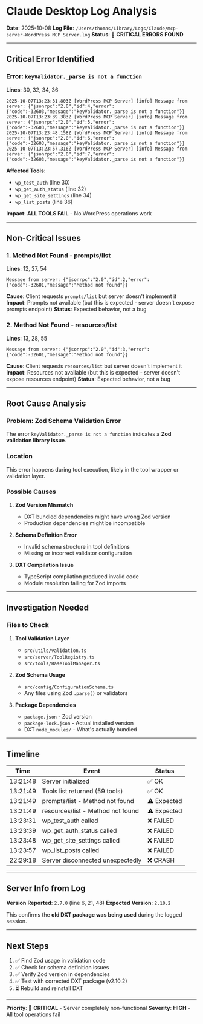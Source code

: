 # Claude Desktop Log Analysis

**Date**: 2025-10-08
**Log File**: `/Users/thomas/Library/Logs/Claude/mcp-server-WordPress MCP Server.log`
**Status**: 🔴 **CRITICAL ERRORS FOUND**

---

## Critical Error Identified

### Error: `keyValidator._parse is not a function`

**Lines**: 30, 32, 34, 36

```
2025-10-07T13:23:31.803Z [WordPress MCP Server] [info] Message from server: {"jsonrpc":"2.0","id":4,"error":{"code":-32603,"message":"keyValidator._parse is not a function"}}
2025-10-07T13:23:39.383Z [WordPress MCP Server] [info] Message from server: {"jsonrpc":"2.0","id":5,"error":{"code":-32603,"message":"keyValidator._parse is not a function"}}
2025-10-07T13:23:48.158Z [WordPress MCP Server] [info] Message from server: {"jsonrpc":"2.0","id":6,"error":{"code":-32603,"message":"keyValidator._parse is not a function"}}
2025-10-07T13:23:57.316Z [WordPress MCP Server] [info] Message from server: {"jsonrpc":"2.0","id":7,"error":{"code":-32603,"message":"keyValidator._parse is not a function"}}
```

**Affected Tools**:
- `wp_test_auth` (line 30)
- `wp_get_auth_status` (line 32)
- `wp_get_site_settings` (line 34)
- `wp_list_posts` (line 36)

**Impact**: **ALL TOOLS FAIL** - No WordPress operations work

---

## Non-Critical Issues

### 1. Method Not Found - prompts/list

**Lines**: 12, 27, 54

```
Message from server: {"jsonrpc":"2.0","id":2,"error":{"code":-32601,"message":"Method not found"}}
```

**Cause**: Client requests `prompts/list` but server doesn't implement it
**Impact**: Prompts not available (but this is expected - server doesn't expose prompts endpoint)
**Status**: Expected behavior, not a bug

### 2. Method Not Found - resources/list

**Lines**: 13, 28, 55

```
Message from server: {"jsonrpc":"2.0","id":3,"error":{"code":-32601,"message":"Method not found"}}
```

**Cause**: Client requests `resources/list` but server doesn't implement it
**Impact**: Resources not available (but this is expected - server doesn't expose resources endpoint)
**Status**: Expected behavior, not a bug

---

## Root Cause Analysis

### Problem: Zod Schema Validation Error

The error `keyValidator._parse is not a function` indicates a **Zod validation library issue**.

### Location

This error happens during tool execution, likely in the tool wrapper or validation layer.

### Possible Causes

1. **Zod Version Mismatch**
   - DXT bundled dependencies might have wrong Zod version
   - Production dependencies might be incompatible

2. **Schema Definition Error**
   - Invalid schema structure in tool definitions
   - Missing or incorrect validator configuration

3. **DXT Compilation Issue**
   - TypeScript compilation produced invalid code
   - Module resolution failing for Zod imports

---

## Investigation Needed

### Files to Check

1. **Tool Validation Layer**
   - `src/utils/validation.ts`
   - `src/server/ToolRegistry.ts`
   - `src/tools/BaseToolManager.ts`

2. **Zod Schema Usage**
   - `src/config/ConfigurationSchema.ts`
   - Any files using Zod `.parse()` or validators

3. **Package Dependencies**
   - `package.json` - Zod version
   - `package-lock.json` - Actual installed version
   - DXT `node_modules/` - What's actually bundled

---

## Timeline

| Time | Event | Status |
|------|-------|--------|
| 13:21:48 | Server initialized | ✅ OK |
| 13:21:49 | Tools list returned (59 tools) | ✅ OK |
| 13:21:49 | prompts/list - Method not found | ⚠️ Expected |
| 13:21:49 | resources/list - Method not found | ⚠️ Expected |
| 13:23:31 | wp_test_auth called | ❌ FAILED |
| 13:23:39 | wp_get_auth_status called | ❌ FAILED |
| 13:23:48 | wp_get_site_settings called | ❌ FAILED |
| 13:23:57 | wp_list_posts called | ❌ FAILED |
| 22:29:18 | Server disconnected unexpectedly | ❌ CRASH |

---

## Server Info from Log

**Version Reported**: `2.7.0` (line 6, 21, 48)
**Expected Version**: `2.10.2`

This confirms the **old DXT package was being used** during the logged session.

---

## Next Steps

1. ✅ Find Zod usage in validation code
2. ✅ Check for schema definition issues
3. ✅ Verify Zod version in dependencies
4. ✅ Test with corrected DXT package (v2.10.2)
5. ⏳ Rebuild and reinstall DXT

---

**Priority**: 🔴 **CRITICAL** - Server completely non-functional
**Severity**: **HIGH** - All tool operations fail
